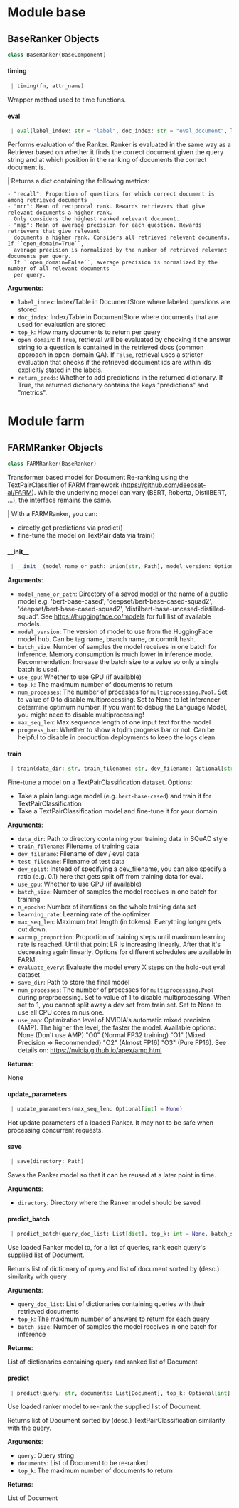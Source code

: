 <a name="base"></a>
# Module base

<a name="base.BaseRanker"></a>
## BaseRanker Objects

```python
class BaseRanker(BaseComponent)
```

<a name="base.BaseRanker.timing"></a>
#### timing

```python
 | timing(fn, attr_name)
```

Wrapper method used to time functions.

<a name="base.BaseRanker.eval"></a>
#### eval

```python
 | eval(label_index: str = "label", doc_index: str = "eval_document", label_origin: str = "gold_label", top_k: int = 10, open_domain: bool = False, return_preds: bool = False) -> dict
```

Performs evaluation of the Ranker.
Ranker is evaluated in the same way as a Retriever based on whether it finds the correct document given the query string and at which
position in the ranking of documents the correct document is.

|  Returns a dict containing the following metrics:

    - "recall": Proportion of questions for which correct document is among retrieved documents
    - "mrr": Mean of reciprocal rank. Rewards retrievers that give relevant documents a higher rank.
      Only considers the highest ranked relevant document.
    - "map": Mean of average precision for each question. Rewards retrievers that give relevant
      documents a higher rank. Considers all retrieved relevant documents. If ``open_domain=True``,
      average precision is normalized by the number of retrieved relevant documents per query.
      If ``open_domain=False``, average precision is normalized by the number of all relevant documents
      per query.

**Arguments**:

- `label_index`: Index/Table in DocumentStore where labeled questions are stored
- `doc_index`: Index/Table in DocumentStore where documents that are used for evaluation are stored
- `top_k`: How many documents to return per query
- `open_domain`: If ``True``, retrieval will be evaluated by checking if the answer string to a question is
                    contained in the retrieved docs (common approach in open-domain QA).
                    If ``False``, retrieval uses a stricter evaluation that checks if the retrieved document ids
                    are within ids explicitly stated in the labels.
- `return_preds`: Whether to add predictions in the returned dictionary. If True, the returned dictionary
                     contains the keys "predictions" and "metrics".

<a name="farm"></a>
# Module farm

<a name="farm.FARMRanker"></a>
## FARMRanker Objects

```python
class FARMRanker(BaseRanker)
```

Transformer based model for Document Re-ranking using the TextPairClassifier of FARM framework (https://github.com/deepset-ai/FARM).
While the underlying model can vary (BERT, Roberta, DistilBERT, ...), the interface remains the same.

|  With a FARMRanker, you can:

 - directly get predictions via predict()
 - fine-tune the model on TextPair data via train()

<a name="farm.FARMRanker.__init__"></a>
#### \_\_init\_\_

```python
 | __init__(model_name_or_path: Union[str, Path], model_version: Optional[str] = None, batch_size: int = 50, use_gpu: bool = True, top_k: int = 10, num_processes: Optional[int] = None, max_seq_len: int = 256, progress_bar: bool = True)
```

**Arguments**:

- `model_name_or_path`: Directory of a saved model or the name of a public model e.g. 'bert-base-cased',
'deepset/bert-base-cased-squad2', 'deepset/bert-base-cased-squad2', 'distilbert-base-uncased-distilled-squad'.
See https://huggingface.co/models for full list of available models.
- `model_version`: The version of model to use from the HuggingFace model hub. Can be tag name, branch name, or commit hash.
- `batch_size`: Number of samples the model receives in one batch for inference.
                   Memory consumption is much lower in inference mode. Recommendation: Increase the batch size
                   to a value so only a single batch is used.
- `use_gpu`: Whether to use GPU (if available)
- `top_k`: The maximum number of documents to return
- `num_processes`: The number of processes for `multiprocessing.Pool`. Set to value of 0 to disable
                      multiprocessing. Set to None to let Inferencer determine optimum number. If you
                      want to debug the Language Model, you might need to disable multiprocessing!
- `max_seq_len`: Max sequence length of one input text for the model
- `progress_bar`: Whether to show a tqdm progress bar or not.
                     Can be helpful to disable in production deployments to keep the logs clean.

<a name="farm.FARMRanker.train"></a>
#### train

```python
 | train(data_dir: str, train_filename: str, dev_filename: Optional[str] = None, test_filename: Optional[str] = None, use_gpu: Optional[bool] = None, batch_size: int = 10, n_epochs: int = 2, learning_rate: float = 1e-5, max_seq_len: Optional[int] = None, warmup_proportion: float = 0.2, dev_split: float = 0, evaluate_every: int = 300, save_dir: Optional[str] = None, num_processes: Optional[int] = None, use_amp: str = None)
```

Fine-tune a model on a TextPairClassification dataset. Options:

- Take a plain language model (e.g. `bert-base-cased`) and train it for TextPairClassification
- Take a TextPairClassification model and fine-tune it for your domain

**Arguments**:

- `data_dir`: Path to directory containing your training data in SQuAD style
- `train_filename`: Filename of training data
- `dev_filename`: Filename of dev / eval data
- `test_filename`: Filename of test data
- `dev_split`: Instead of specifying a dev_filename, you can also specify a ratio (e.g. 0.1) here
                  that gets split off from training data for eval.
- `use_gpu`: Whether to use GPU (if available)
- `batch_size`: Number of samples the model receives in one batch for training
- `n_epochs`: Number of iterations on the whole training data set
- `learning_rate`: Learning rate of the optimizer
- `max_seq_len`: Maximum text length (in tokens). Everything longer gets cut down.
- `warmup_proportion`: Proportion of training steps until maximum learning rate is reached.
                          Until that point LR is increasing linearly. After that it's decreasing again linearly.
                          Options for different schedules are available in FARM.
- `evaluate_every`: Evaluate the model every X steps on the hold-out eval dataset
- `save_dir`: Path to store the final model
- `num_processes`: The number of processes for `multiprocessing.Pool` during preprocessing.
                      Set to value of 1 to disable multiprocessing. When set to 1, you cannot split away a dev set from train set.
                      Set to None to use all CPU cores minus one.
- `use_amp`: Optimization level of NVIDIA's automatic mixed precision (AMP). The higher the level, the faster the model.
                Available options:
                None (Don't use AMP)
                "O0" (Normal FP32 training)
                "O1" (Mixed Precision => Recommended)
                "O2" (Almost FP16)
                "O3" (Pure FP16).
                See details on: https://nvidia.github.io/apex/amp.html

**Returns**:

None

<a name="farm.FARMRanker.update_parameters"></a>
#### update\_parameters

```python
 | update_parameters(max_seq_len: Optional[int] = None)
```

Hot update parameters of a loaded Ranker. It may not to be safe when processing concurrent requests.

<a name="farm.FARMRanker.save"></a>
#### save

```python
 | save(directory: Path)
```

Saves the Ranker model so that it can be reused at a later point in time.

**Arguments**:

- `directory`: Directory where the Ranker model should be saved

<a name="farm.FARMRanker.predict_batch"></a>
#### predict\_batch

```python
 | predict_batch(query_doc_list: List[dict], top_k: int = None, batch_size: int = None)
```

Use loaded Ranker model to, for a list of queries, rank each query's supplied list of Document.

Returns list of dictionary of query and list of document sorted by (desc.) similarity with query

**Arguments**:

- `query_doc_list`: List of dictionaries containing queries with their retrieved documents
- `top_k`: The maximum number of answers to return for each query
- `batch_size`: Number of samples the model receives in one batch for inference

**Returns**:

List of dictionaries containing query and ranked list of Document

<a name="farm.FARMRanker.predict"></a>
#### predict

```python
 | predict(query: str, documents: List[Document], top_k: Optional[int] = None)
```

Use loaded ranker model to re-rank the supplied list of Document.

Returns list of Document sorted by (desc.) TextPairClassification similarity with the query.

**Arguments**:

- `query`: Query string
- `documents`: List of Document to be re-ranked
- `top_k`: The maximum number of documents to return

**Returns**:

List of Document

